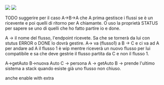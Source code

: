![](coverage/badge-lines.svg) ![](coverage/badge-functions.svg)

TODO
suggerire per il caso A->B->A che A prima gestisce i flussi se è un ricevente e poi quelli di ritorno per A chiamante. O uso la proprietà STATUS per sapere se uno di quelli che ho fatto partire io e done.

A -> il nome del flusso, l'endpoint ricevete. Sa che se tornerà da lui con stutus ERROR o DONE lo dovrà gestire.
A-> va (flusso1) a B -> C e ci va ad A per andare ad A il flusso 1 è wip mentre riceverà un nuovo flusso per lui compatibile e sa che deve gestrie il flusso partita da C e non il flusso 1.


A->getAuto B->nuova Auto C -> persona A -> getAuto B -> prende l'ultimo sistema a stack quando esiste già uno flusso non chiuso.


anche enable with extra